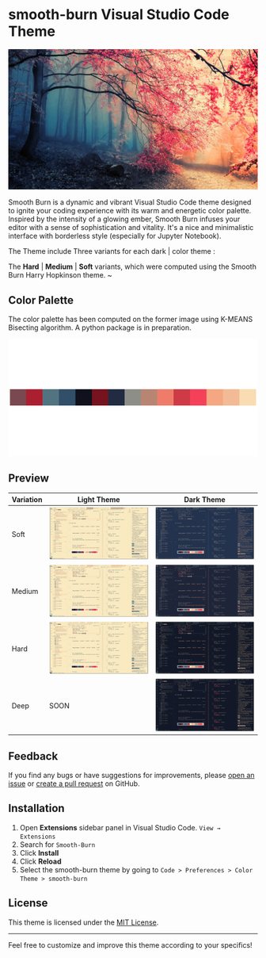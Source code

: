 # smooth-burn Visual Studio Code Theme

![SmoothBurn](/images/smoothburn_image.jpeg)

Smooth Burn is a dynamic and vibrant Visual Studio Code theme designed to ignite your coding experience with its warm and energetic color palette. Inspired by the intensity of a glowing ember, Smooth Burn infuses your editor with a sense of sophistication and vitality. It's a nice and minimalistic interface with borderless style (especially for Jupyter Notebook).

The Theme include Three variants for each dark | color theme :

The **Hard** | **Medium** | **Soft** variants, which were computed using the Smooth Burn Harry Hopkinson theme.
~

## Color Palette

The color palette has been computed on the former image using K-MEANS Bisecting algorithm. A python package is in preparation.

![ColorPalette](./images/4_palette.png)

## Preview

| Variation | Light Theme                                                                                          | Dark Theme                                                                                         |
| --------- | ---------------------------------------------------------------------------------------------------- | -------------------------------------------------------------------------------------------------- |
| Soft      | ![Light](https://github.com/Chatr0uge/SmoothBurn-theme-for-VsCode/blob/main/images/light-soft.png)   | ![Dark](https://github.com/Chatr0uge/SmoothBurn-theme-for-VsCode/blob/main/images/dark-soft.png)   |
| Medium    | ![Light](https://github.com/Chatr0uge/SmoothBurn-theme-for-VsCode/blob/main/images/light-medium.png) | ![Dark](https://github.com/Chatr0uge/SmoothBurn-theme-for-VsCode/blob/main/images/dark-medium.png) |
| Hard      | ![Light](https://github.com/Chatr0uge/SmoothBurn-theme-for-VsCode/blob/main/images/light-hard.png)   | ![Dark](https://github.com/Chatr0uge/SmoothBurn-theme-for-VsCode/blob/main/images/dark-hard.png)   |
| Deep      | SOON                                                                                                 | ![Dark](https://github.com/Chatr0uge/SmoothBurn-theme-for-VsCode/blob/main/images/dark-deep.png)   |

## Feedback

If you find any bugs or have suggestions for improvements, please [open an issue](https://github.com/yourusername/smooth-burn-theme/issues) or [create a pull request](https://github.com/yourusername/smooth-burn-theme/pulls) on GitHub.

## Installation

1. Open **Extensions** sidebar panel in Visual Studio Code. `View → Extensions`
2. Search for `Smooth-Burn`
3. Click **Install**
4. Click **Reload**
5. Select the smooth-burn theme by going to `Code > Preferences > Color Theme > smooth-burn`

## License

This theme is licensed under the [MIT License](LICENSE.md).

---

Feel free to customize and improve this theme according to your specifics!
